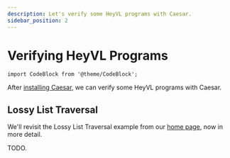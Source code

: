 ```yaml
---
description: Let's verify some HeyVL programs with Caesar.
sidebar_position: 2
---
```


# Verifying HeyVL Programs

```mdx-code-block
import CodeBlock from '@theme/CodeBlock';
```

After [installing Caesar](./installation.mdx), we can verify some HeyVL programs with Caesar.

## Lossy List Traversal

We'll revisit the Lossy List Traversal example from our [home page](/), now in more detail.

TODO.
